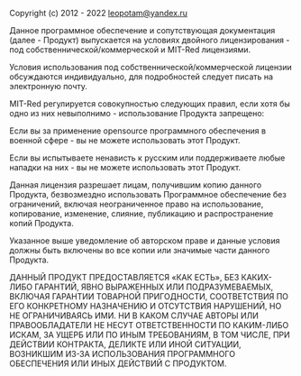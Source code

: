 Copyright (c) 2012 - 2022 leopotam@yandex.ru

Данное программное обеспечение и сопутствующая документация (далее - Продукт)
выпускается на условиях двойного лицензирования - под собственнической/коммерческой
и MIT-Red лицензиями.

Условия использования под собственнической/коммерческой лицензии обсуждаются
индивидуально, для подробностей следует писать на электронную почту.

MIT-Red регулируется совокупностью следующих правил, если хотя бы
одно из них невыполнимо - использование Продукта запрещено:

Если вы за применение opensource программного обеспечения в
военной сфере - вы не можете использовать этот Продукт.

Если вы испытываете ненависть к русским или поддерживаете
любые нападки на них - вы не можете использовать этот Продукт.

Данная лицензия разрешает лицам, получившим копию данного Продукта,
безвозмездно использовать Программное обеспечение без ограничений, включая
неограниченное право на использование, копирование, изменение, слияние,
публикацию и распространение копий Продукта.

Указанное выше уведомление об авторском праве и данные условия должны быть
включены во все копии или значимые части данного Продукта.

ДАННЫЙ ПРОДУКТ ПРЕДОСТАВЛЯЕТСЯ «КАК ЕСТЬ», БЕЗ КАКИХ-ЛИБО ГАРАНТИЙ, ЯВНО
ВЫРАЖЕННЫХ ИЛИ ПОДРАЗУМЕВАЕМЫХ, ВКЛЮЧАЯ ГАРАНТИИ ТОВАРНОЙ ПРИГОДНОСТИ,
СООТВЕТСТВИЯ ПО ЕГО КОНКРЕТНОМУ НАЗНАЧЕНИЮ И ОТСУТСТВИЯ НАРУШЕНИЙ, НО
НЕ ОГРАНИЧИВАЯСЬ ИМИ. НИ В КАКОМ СЛУЧАЕ АВТОРЫ ИЛИ ПРАВООБЛАДАТЕЛИ НЕ НЕСУТ
ОТВЕТСТВЕННОСТИ ПО КАКИМ-ЛИБО ИСКАМ, ЗА УЩЕРБ ИЛИ ПО ИНЫМ ТРЕБОВАНИЯМ,
В ТОМ ЧИСЛЕ, ПРИ ДЕЙСТВИИ КОНТРАКТА, ДЕЛИКТЕ ИЛИ ИНОЙ СИТУАЦИИ, ВОЗНИКШИМ
ИЗ-ЗА ИСПОЛЬЗОВАНИЯ ПРОГРАММНОГО ОБЕСПЕЧЕНИЯ ИЛИ ИНЫХ ДЕЙСТВИЙ С ПРОДУКТОМ. 